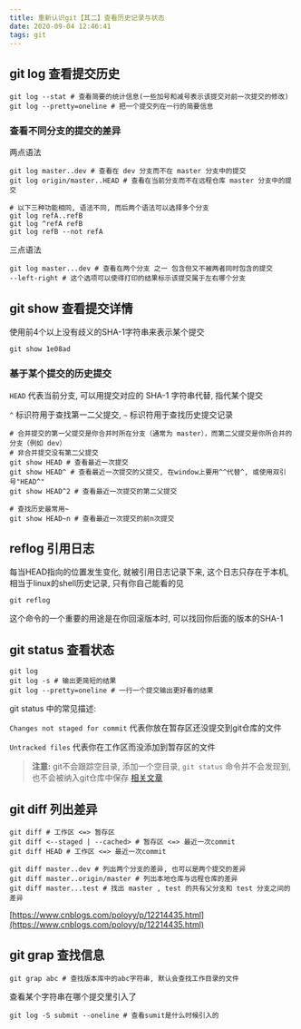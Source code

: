 ```yaml
---
title: 重新认识git【其二】查看历史记录与状态
date: 2020-09-04 12:46:41
tags: git
---
```

## git log 查看提交历史
```
git log --stat # 查看简要的统计信息(一些加号和减号表示该提交对前一次提交的修改)
git log --pretty=oneline # 把一个提交列在一行的简要信息
```

### 查看不同分支的提交的差异
两点语法
```
git log master..dev # 查看在 dev 分支而不在 master 分支中的提交
git log origin/master..HEAD # 查看在当前分支而不在远程仓库 master 分支中的提交

# 以下三种功能相同, 语法不同, 而后两个语法可以选择多个分支
git log refA..refB
git log ^refA refB 
git log refB --not refA
```

三点语法
```
git log master...dev # 查看在两个分支 之一 包含但又不被两者同时包含的提交
--left-right # 这个选项可以使得打印的结果标示该提交属于左右哪个分支
```

## git show 查看提交详情
使用前4个以上没有歧义的SHA-1字符串来表示某个提交
```
git show 1e08ad
```

### 基于某个提交的历史提交
`HEAD` 代表当前分支, 可以用提交对应的 SHA-1 字符串代替, 指代某个提交

`^` 标识符用于查找第一二父提交, `~` 标识符用于查找历史提交记录
```
# 合并提交的第一父提交是你合并时所在分支（通常为 master），而第二父提交是你所合并的分支（例如 dev）
# 非合并提交没有第二父提交
git show HEAD # 查看最近一次提交
git show HEAD^ # 查看最近一次提交的父提交, 在window上要用^^代替^, 或使用双引号"HEAD^"
git show HEAD^2 # 查看最近一次提交的第二父提交

# 查找历史最常用~
git show HEAD~n # 查看最近一次提交的前n次提交
```

## reflog 引用日志
每当HEAD指向的位置发生变化, 就被引用日志记录下来, 这个日志只存在于本机, 相当于linux的shell历史记录, 只有你自己能看的见
```
git reflog
```

这个命令的一个重要的用途是在你回滚版本时, 可以找回你后面的版本的SHA-1

## git status 查看状态
```
git log 
git log -s # 输出更简短的结果
git log --pretty=oneline # 一行一个提交输出更好看的结果
```

git status 中的常见描述:

`Changes not staged for commit` 代表你放在暂存区还没提交到git仓库的文件

`Untracked files` 代表你在工作区而没添加到暂存区的文件

> **注意:** git不会跟踪空目录, 添加一个空目录, `git status` 命令并不会发现到, 也不会被纳入git仓库中保存 [相关文章](https://www.cnblogs.com/cuihongyu3503319/p/11283347.html)

## git diff 列出差异
```
git diff # 工作区 <=> 暂存区
git diff <--staged | --cached> # 暂存区 <=> 最近一次commit
git diff HEAD # 工作区 <=> 最近一次commit

git diff master..dev # 列出两个分支的差异, 也可以是两个提交的差异
git diff master..origin/master # 列出本地仓库与远程仓库的差异
git diff master...test # 找出 master , test 的共有父分支和 test 分支之间的差异
```
[https://www.cnblogs.com/poloyy/p/12214435.html](https://www.cnblogs.com/poloyy/p/12214435.html)

## git grap 查找信息
```
git grap abc # 查找版本库中的abc字符串, 默认会查找工作目录的文件
```

查看某个字符串在哪个提交里引入了
```
git log -S submit --oneline # 查看sumit是什么时候引入的
```




